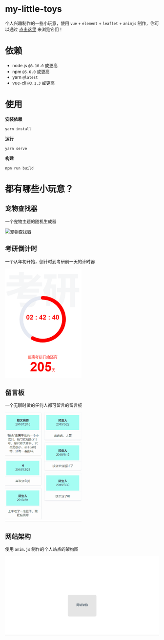 # my-little-toys

个人兴趣制作的一些小玩意，使用 `vue` + `element` + `leaflet` + `animjs` 制作，你可以通过 [点击这里](https://hopgoldy.github.io/my-little-toys/) 来浏览它们！

# 依赖

- node.js `@8.10.0` 或更高
- npm `@5.6.0` 或更高
- yarn `@latest`
- vue-cli `@3.1.3` 或更高


# 使用

**安装依赖**

```
yarn install
```

**运行**

```
yarn serve
```

**构建**

```
npm run build
```

# 都有哪些小玩意？

## 宠物查找器

一个宠物主题的随机生成器

![宠物查找器](/src/images/宠物查找器.gif)

## 考研倒计时

一个从年初开始，倒计时到考研前一天的计时器

![考研倒计时](/src/images/考研倒计时.gif)

## 留言板

一个无聊时做的任何人都可留言的留言板

![留言板](/src/images/留言板.gif)

## 网站架构

使用 `anim.js` 制作的个人站点的架构图

![网站架构](/src/images/网站架构.gif)